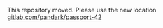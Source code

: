 This repository moved. Please use the new location [gitlab.com/pandark/passport-42](https://gitlab.com/pandark/passport-42)
